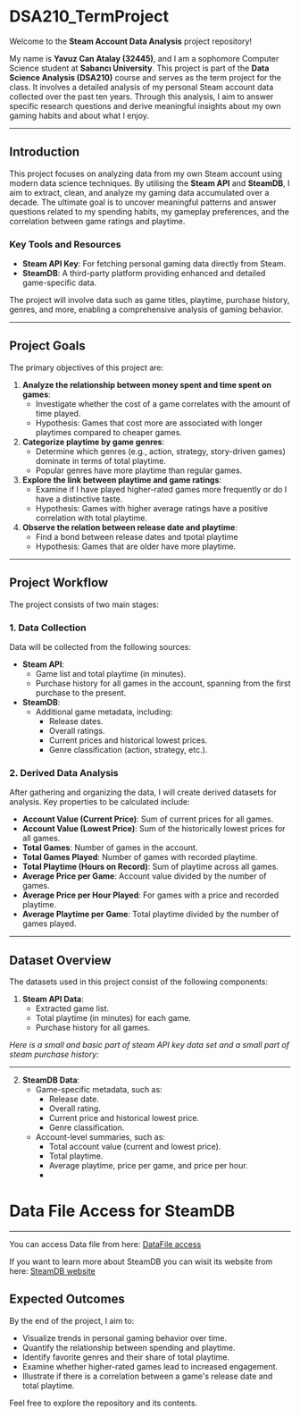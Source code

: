 # **DSA210_TermProject**

Welcome to the **Steam Account Data Analysis** project repository!

My name is **Yavuz Can Atalay (32445)**, and I am a sophomore Computer Science student at **Sabancı University**. This project is part of the **Data Science Analysis (DSA210)** course and serves as the term project for the class. It involves a detailed analysis of my personal Steam account data collected over the past ten years. Through this analysis, I aim to answer specific research questions and derive meaningful insights about my own gaming habits and about what I enjoy.

---

## **Introduction**

This project focuses on analyzing data from my own Steam account using modern data science techniques. By utilising the **Steam API** and **SteamDB**, I aim to extract, clean, and analyze my gaming data accumulated over a decade. The ultimate goal is to uncover meaningful patterns and answer questions related to my spending habits, my gameplay preferences, and the correlation between game ratings and playtime.

### **Key Tools and Resources**
- **Steam API Key**: For fetching personal gaming data directly from Steam.
- **SteamDB**: A third-party platform providing enhanced and detailed game-specific data.

The project will involve data such as game titles, playtime, purchase history, genres, and more, enabling a comprehensive analysis of gaming behavior.

---

## **Project Goals**

The primary objectives of this project are:

1. **Analyze the relationship between money spent and time spent on games**:
   - Investigate whether the cost of a game correlates with the amount of time played.
   - Hypothesis: Games that cost more are associated with longer playtimes compared to cheaper games.
2. **Categorize playtime by game genres**:
   - Determine which genres (e.g., action, strategy, story-driven games) dominate in terms of total playtime.
   - Popular genres have more playtime than regular games.
3. **Explore the link between playtime and game ratings**:
   - Examine if I have played higher-rated games more frequently or do I have a distinctive taste.
   - Hypothesis: Games with higher average ratings have a positive correlation with total playtime.
4. **Observe the relation between release date and playtime**:
   - Find a bond between release dates and tpotal playtime
   - Hypothesis: Games that are older have more playtime.

---

## **Project Workflow**

The project consists of two main stages:

### **1. Data Collection**
Data will be collected from the following sources:
- **Steam API**:
  - Game list and total playtime (in minutes).
  - Purchase history for all games in the account, spanning from the first purchase to the present.
- **SteamDB**:
  - Additional game metadata, including:
    - Release dates.
    - Overall ratings.
    - Current prices and historical lowest prices.
    - Genre classification (action, strategy, etc.).

### **2. Derived Data Analysis**
After gathering and organizing the data, I will create derived datasets for analysis. Key properties to be calculated include:
- **Account Value (Current Price)**: Sum of current prices for all games.
- **Account Value (Lowest Price)**: Sum of the historically lowest prices for all games.
- **Total Games**: Number of games in the account.
- **Total Games Played**: Number of games with recorded playtime.
- **Total Playtime (Hours on Record)**: Sum of playtime across all games.
- **Average Price per Game**: Account value divided by the number of games.
- **Average Price per Hour Played**: For games with a price and recorded playtime.
- **Average Playtime per Game**: Total playtime divided by the number of games played.

---

## **Dataset Overview**

The datasets used in this project consist of the following components:

1. **Steam API Data**:
   - Extracted game list.
   - Total playtime (in minutes) for each game.
   - Purchase history for all games.

_Here is a small and basic part of steam API key data set and a small part of steam purchase history:_







---
   
2. **SteamDB Data**:
   - Game-specific metadata, such as:
     - Release date.
     - Overall rating.
     - Current price and historical lowest price.
     - Genre classification.
   - Account-level summaries, such as:
     - Total account value (current and lowest price).
     - Total playtime.
     - Average playtime, price per game, and price per hour.
     - 


# **Data File Access for SteamDB**
---

You can access Data file from here:
[DataFile access](https://steamdb.info/#:~:text=Database%20of%20everything%20on%20Steam,about%20SteamDB%2C%20join%20our%20Discord.)


If you want to learn more about SteamDB you can wisit its website from here:
[SteamDB website](https://steamdb.info/#:~:text=Database%20of%20everything%20on%20Steam,about%20SteamDB%2C%20join%20our%20Discord.)








## **Expected Outcomes**

By the end of the project, I aim to:
- Visualize trends in personal gaming behavior over time.
- Quantify the relationship between spending and playtime.
- Identify favorite genres and their share of total playtime.
- Examine whether higher-rated games lead to increased engagement.
- Illustrate if there is a correlation between a game's release date and total playtime.


Feel free to explore the repository and its contents.
